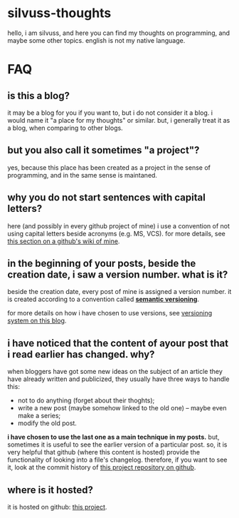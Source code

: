 # silvuss-thoughts

hello, i am silvuss, and here you can find my thoughts on programming, and maybe some other topics. english is not my native language.

# FAQ

## is this a blog?

it may be a blog for you if you want to, but i do not consider it a blog. i would name it "a place for my thoughts" or similar. but, i generally treat it as a blog, when comparing to other blogs.

## but you also call it sometimes "a project"?

yes, because this place has been created as a project in the sense of programming, and in the same sense is maintaned.

## why you do not start sentences with capital letters?

here (and possibly in every github project of mine) i use a convention of not using capital letters beside acronyms (e.g. MS, VCS). for more details, see [this section on a github's wiki of mine](https://github.com/silvuss/silvuss-jsgame-1/wiki/conventions-that-you-should-use-in-this-project#text-writing-and-formatting-conventions-that-you-should-use-in-this-project).

## in the beginning of your posts, beside the creation date, i saw a version number. what is it?

beside the creation date, every post of mine is assigned a version number. it is created according to a convention called [**semantic versioning**](https://semver.org/).

for more details on how i have chosen to use versions, see [versioning system on this blog](https://github.com/silvuss/silvuss-thoughts/versioning.md).

## i have noticed that the content of ayour post that i read earlier has changed. why?

when bloggers have got some new ideas on the subject of an article they have already written and publicized, they usually have three ways to handle this:
- not to do anything (forget about their thoghts);
- write a new post (maybe somehow linked to the old one) – maybe even make a series;
- modify the old post.

**i have chosen to use the last one as a main technique in my posts.** but, sometimes it is useful to see the earlier version of a particular post. so, it is very helpful that github (where this content is hosted) provide the functionality of looking into a file's changelog. therefore, if you want to see it, look at the commit history of [this project repository on github](https://github.com/silvuss/silvuss-thoughts).

## where is it hosted?

it is hosted on github: [this project](https://github.com/silvuss/silvuss-thoughts).
